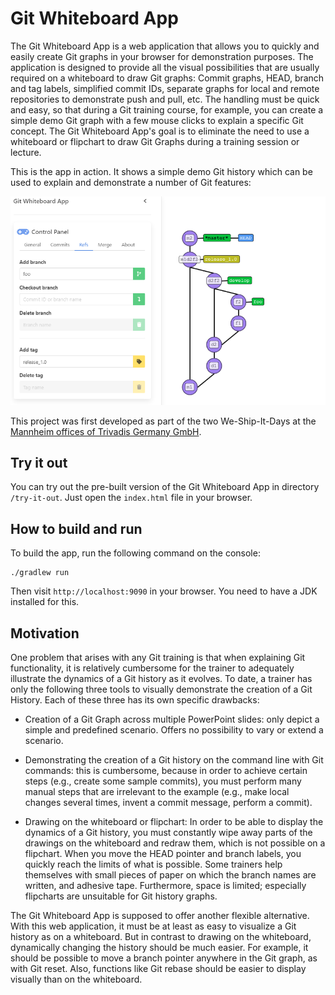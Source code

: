 # Git Whiteboard App

The Git Whiteboard App is a web application that allows you to quickly and easily create Git graphs in your browser for demonstration purposes. The application is designed to provide all the visual possibilities that are usually required on a whiteboard to draw Git graphs: Commit graphs, HEAD, branch and tag labels, simplified commit IDs, separate graphs for local and remote repositories to demonstrate push and pull, etc. The handling must be quick and easy, so that during a Git training course, for example, you can create a simple demo Git graph with a few mouse clicks to explain a specific Git concept. The Git Whiteboard App's goal is to eliminate the need to use a whiteboard or flipchart to draw Git Graphs during a training session or lecture.

This is the app in action. It shows a simple demo Git history which can be used to explain and demonstrate a number of Git features:

![ScreenShot of the app](docs/img/screenshot1.png)

This project was first developed as part of the two We-Ship-It-Days at the [Mannheim offices of Trivadis Germany GmbH](https://www.oio.de/).

## Try it out

You can try out the pre-built version of the Git Whiteboard App in directory `/try-it-out`. Just open the `index.html` file in your browser.

## How to build and run

To build the app, run the following command on the console:

```
./gradlew run
```

Then visit `http://localhost:9090` in your browser. You need to have a JDK installed for this. 

## Motivation
One problem that arises with any Git training is that when explaining Git functionality, it is relatively cumbersome for the trainer to adequately illustrate the dynamics of a Git history as it evolves. To date, a trainer has only the following three tools to visually demonstrate the creation of a Git History. Each of these three has its own specific drawbacks:

* Creation of a Git Graph across multiple PowerPoint slides: only depict a simple and predefined scenario. Offers no possibility to vary or extend a scenario.

* Demonstrating the creation of a Git history on the command line with Git commands: this is cumbersome, because in order to achieve certain steps (e.g., create some sample commits), you must perform many manual steps that are irrelevant to the example (e.g., make local changes several times, invent a commit message, perform a commit).

* Drawing on the whiteboard or flipchart: In order to be able to display the dynamics of a Git history, you must constantly wipe away parts of the drawings on the whiteboard and redraw them, which is not possible on a flipchart. When you move the HEAD pointer and branch labels, you quickly reach the limits of what is possible. Some trainers help themselves with small pieces of paper on which the branch names are written, and adhesive tape. Furthermore, space is limited; especially flipcharts are unsuitable for Git history graphs.
  
The Git Whiteboard App is supposed to offer another flexible alternative. With this web application, it must be at least as easy to visualize a Git history as on a whiteboard. But in contrast to drawing on the whiteboard, dynamically changing the history should be much easier. For example, it should be possible to move a branch pointer anywhere in the Git graph, as with Git reset. Also, functions like Git rebase should be easier to display visually than on the whiteboard.